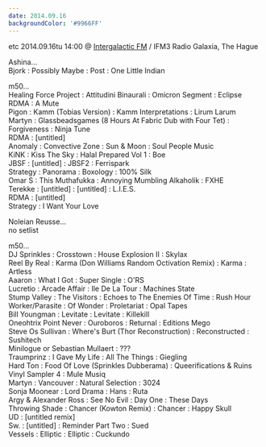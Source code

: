 ```yaml
---
date: 2014.09.16
backgroundColor: '#9966FF'
---
```


etc 2014.09.16tu 14:00 @ [Intergalactic FM](http://www.intergalacticfm.com/) / IFM3 Radio Galaxia, The Hague  

Ashina...  
Bjork : Possibly Maybe : Post : One Little Indian  

m50...  
Healing Force Project : Attitudini Binaurali : Omicron Segment : Eclipse  
RDMA : A Mute  
Pigon : Kamm (Tobias Version) : Kamm Interpretations : Lirum Larum  
Martyn : Glassbeadsgames (8 Hours At Fabric Dub with Four Tet) : Forgiveness : Ninja Tune  
RDMA : \[untitled\]  
Anomaly : Convective Zone : Sun & Moon : Soul People Music  
KiNK : Kiss The Sky : Halal Prepared Vol 1 : Boe  
JBSF : \[untitled\] : JBSF2 : Ferrispark  
Strategy : Panorama : Boxology : 100% Silk  
Omar S : This Muthafukka : Annoying Mumbling Alkaholik : FXHE  
Terekke : \[untitled\] : \[untitled\] : L.I.E.S.  
RDMA : \[untitled\]  
Strategy : I Want Your Love  

Noleian Reusse...  
no setlist  

m50...  
DJ Sprinkles : Crosstown : House Explosion II : Skylax  
Reel By Real : Karma (Don Williams Random Octivation Remix) : Karma : Artless  
Aaaron : What I Got : Super Single : O'RS  
Lucretio : Arcade Affair : Ile De La Tour : Machines State  
Stump Valley : The Visitors : Echoes to The Enemies Of Time : Rush Hour  
Worker/Parasite : Of Wonder : Proletariat : Opal Tapes  
Bill Youngman : Levitate : Levitate : Killekill  
Oneohtrix Point Never : Ouroboros : Returnal : Editions Mego  
Steve Os Sullivan : Where's Burt (Thor Reconstruction) : Reconstructed : Sushitech  
Minilogue or Sebastian Mullaert : ???  
Traumprinz : I Gave My Life : All The Things : Giegling  
Hard Ton : Food Of Love (Sprinkles Dubberama) : Queerifications & Ruins Vinyl Sampler 4 : Mule Musiq  
Martyn : Vancouver : Natural Selection : 3024  
Sonja Moonear : Lord Drama : Hans : Ruta  
Argy & Alexander Ross : See No Evil : Day One : These Days  
Throwing Shade : Chancer (Kowton Remix) : Chancer : Happy Skull  
UD : \[untitled remix\]  
Sw. : \[untitled\] : Reminder Part Two : Sued  
Vessels : Elliptic : Elliptic : Cuckundo